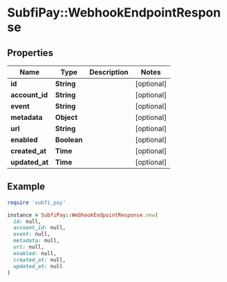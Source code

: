 # SubfiPay::WebhookEndpointResponse

## Properties

| Name | Type | Description | Notes |
| ---- | ---- | ----------- | ----- |
| **id** | **String** |  | [optional] |
| **account_id** | **String** |  | [optional] |
| **event** | **String** |  | [optional] |
| **metadata** | **Object** |  | [optional] |
| **url** | **String** |  | [optional] |
| **enabled** | **Boolean** |  | [optional] |
| **created_at** | **Time** |  | [optional] |
| **updated_at** | **Time** |  | [optional] |

## Example

```ruby
require 'subfi_pay'

instance = SubfiPay::WebhookEndpointResponse.new(
  id: null,
  account_id: null,
  event: null,
  metadata: null,
  url: null,
  enabled: null,
  created_at: null,
  updated_at: null
)
```

